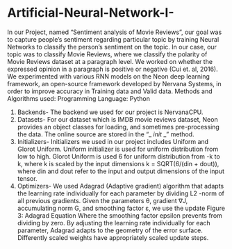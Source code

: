 # Artificial-Neural-Network-I-

In our Project, named “Sentiment analysis of Movie Reviews”, our goal was to capture
people’s sentiment regarding particular topic by training Neural Networks to classify the person’s sentiment on the topic. In our case, our topic was to classify Movie Reviews, where we classify the polarity of Movie Reviews dataset at a paragraph level. We worked on whether the expressed opinion in a paragraph is positive or negative (Cui et. al, 2016). We experimented with various RNN models on the Neon deep learning framework, an open-source framework developed by Nervana Systems, in order to improve accuracy in Training data and Valid data.
Methods and Algorithms used:
Programming Language: Python
1. Backends- The backend we used for our project is NervanaCPU.
2. Datasets- For our dataset which is IMDB movie reviews dataset, Neon provides an object
classes for loading, and sometimes pre-processing the data. The online source are stored in
the “_ _init_ _” method.
3. Initializers- Initializers we used in our project includes Uniform and Glorot Uniform.
Uniform initializer is used for uniform distribution from low to high. Glorot Uniform is used
6
for uniform distribution from -k to k, where k is scaled by the input dimensions k = SQRT(6/(din + dout)), where din and dout refer to the input and output dimensions of the input tensor.
4. Optimizers- We used Adagrad (Adaptive gradient) algorithm that adapts the learning rate individually for each parameter by dividing L2 -norm of all previous gradients. Given the parameters θ, gradient ∇J, accumulating norm G, and smoothing factor ε, we use the update
Figure 3: Adagrad Equation
Where the smoothing factor epsilon prevents from dividing by zero. By adjusting the learning rate individually for each parameter, Adagrad adapts to the geometry of the error surface. Differently scaled weights have appropriately scaled update steps.
